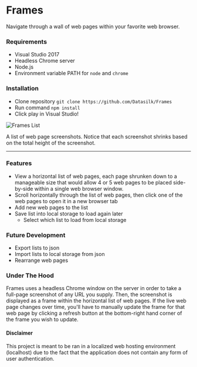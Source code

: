 # Frames
Navigate through a wall of web pages within your favorite web browser.

### Requirements
* Visual Studio 2017
* Headless Chrome server
* Node.js
* Environment variable PATH for `node` and `chrome`

### Installation
* Clone repository `git clone https://github.com/Datasilk/Frames`
* Run command `npm install`
* Click play in Visual Studio!

![Frames List](http://www.markentingh.com/projects/frames/frames.png)

A list of web page screenshots. Notice that each screenshot shrinks based on the total height of the screenshot.

---

### Features
* View a horizontal list of web pages, each page shrunken down to a manageable size that would allow 4 or 5 web pages to be placed side-by-side within a single web browser window.
* Scroll horizontally through the list of web pages, then click one of the web pages to open it in a new browser tab
* Add new web pages to the list
* Save list into local storage to load again later
    * Select which list to load from local storage

### Future Development
* Export lists to json
* Import lists to local storage from json
* Rearrange web pages

### Under The Hood
Frames uses a headless Chrome window on the server in order to take a full-page screenshot of any URL you supply. Then, the screenshot is displayed as a frame within the horizontal list of web pages. If the live web page changes over time, you'll have to manually update the frame for that web page by clicking a refresh button at the bottom-right hand corner of the frame you wish to update.

#### Disclaimer
This project is meant to be ran in a localized web hosting environment (localhost) due to the fact that the application does not contain any form of user authentication.